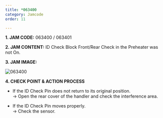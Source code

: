 ```yaml
---
title: *063400
category: Jamcode
order: 11

--- 
```

**1. JAM CODE:** 063400 / 063401

**2. JAM CONTENT:** ID Check Block Front/Rear Check in the Preheater was not On.

**3. JAM IMAGE:**

![063400](https://user-images.githubusercontent.com/85915538/125031512-5ab32f80-e0bf-11eb-9275-a957f03ac565.png)

**4. CHECK POINT & ACTION PROCESS**  

<!---
* ID Check Pin이 원래 자리로 돌아가지 않는다.  
  → 기구물의 간섭을 확인하세요.

* ID Check Pin이 제대로 동작하였다.  
  → Sensor 상태를 확인하세요.
--->

* If the ID Check Pin does not return to its original position.  
  → Open the rear cover of the handler and check the interference area.

* If the ID Check Pin moves properly.  
  → Check the sensor.
